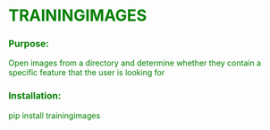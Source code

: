 <div class="green">

# TRAININGIMAGES  

### Purpose:  
Open images from a directory and determine whether they contain a specific feature that the user is looking for 

### Installation:
pip install trainingimages

</div>

<style>
.green{
    color:green;
    sont-size:30px;
}
</style>
